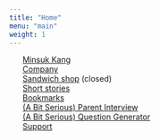 ```yaml
---
title: "Home"
menu: "main"
weight: 1
---
```

<style>
  ul {
   list-style: none; 
  }
  main {
    border-style: outset;
  }
</style>
- [Minsuk Kang](https://mataroa.blog/images/3d2e27a1.jpeg)
- [Company](https://en.jagunbae.com)
- [Sandwich shop](https://reviews.cheesylazy.com/) (closed)
- [Short stories](https://kangmins.uk)
- [Bookmarks](https://links.kangminsuk.com/bookmarks/shared)
- [(A Bit Serious) Parent Interview](https://k-writer.com/interview/)
- [(A Bit Serious) Question Generator](https://k-writer.com/conversation/)
- [Support](https://buy.stripe.com/7sIeWh0Crbe67hS4gh)